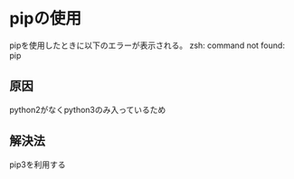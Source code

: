 # pipの使用
pipを使用したときに以下のエラーが表示される。
zsh: command not found: pip

## 原因
python2がなくpython3のみ入っているため

## 解決法
pip3を利用する